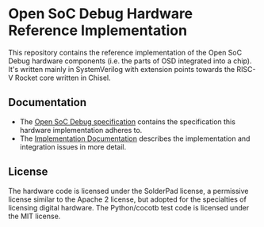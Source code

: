 # Open SoC Debug Hardware Reference Implementation

This repository contains the reference implementation of the Open SoC Debug hardware components (i.e. the parts of OSD integrated into a chip).
It's written mainly in SystemVerilog with extension points towards the RISC-V Rocket core written in Chisel.

## Documentation
- The [Open SoC Debug specification](http://opensocdebug.readthedocs.io/en/latest/02_spec/index.html) contains the specification this hardware implementation adheres to.
- The [Implementation Documentation](http://opensocdebug.readthedocs.io/projects/osd-hw/) describes the implementation and integration issues in more detail.

## License
The hardware code is licensed under the SolderPad license, a permissive license similar to the Apache 2 license, but adopted for the specialties of licensing digital hardware.
The Python/cocotb test code is licensed under the MIT license.


